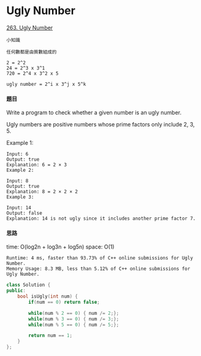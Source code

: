 # Ugly Number

[263. Ugly Number](https://leetcode.com/problems/ugly-number/)

```text
小知識

任何數都是由質數組成的

2 = 2^2
24 = 2^3 x 3^1
720 = 2^4 x 3^2 x 5

ugly number = 2^i x 3^j x 5^k
```

#### 題目

Write a program to check whether a given number is an ugly number.

Ugly numbers are positive numbers whose prime factors only include 2, 3, 5.

Example 1:

```text
Input: 6
Output: true
Explanation: 6 = 2 × 3
Example 2:
```

```text
Input: 8
Output: true
Explanation: 8 = 2 × 2 × 2
Example 3:
```

```text
Input: 14
Output: false 
Explanation: 14 is not ugly since it includes another prime factor 7.
```

#### 思路

time: O\(log2n + log3n + log5n\) space: O\(1\)

```text
Runtime: 4 ms, faster than 93.73% of C++ online submissions for Ugly Number.
Memory Usage: 8.3 MB, less than 5.12% of C++ online submissions for Ugly Number.
```

```cpp
class Solution {
public:
    bool isUgly(int num) {
        if(num == 0) return false;

        while(num % 2 == 0) { num /= 2;};
        while(num % 3 == 0) { num /= 3;};
        while(num % 5 == 0) { num /= 5;};

        return num == 1;
    }
};
```

